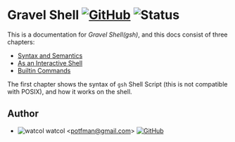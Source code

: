 # Gravel Shell [![GitHub]](https://github.com/gravel-shell/gsh) ![Status]

This is a documentation for *Gravel Shell(gsh)*, and this docs consist of three chapters:

- [Syntax and Semantics](syntax.md)
- [As an Interactive Shell](interactive.md)
- [Builtin Commands](builtin.md)

The first chapter shows the syntax of `gsh` Shell Script (this is not compatible with POSIX),
and how it works on the shell.

## Author
- ![watcol] watcol <<potfman@gmail.com>> [![GitHub]](https://github.com/watcol)

[GitHub]: https://img.shields.io/badge/-view%20on%20github-grey?logo=github
[Status]: https://img.shields.io/badge/status-WIP-yellow
[watcol]: https://raw.githubusercontent.com/watcol/icons/main/16/normal.png
